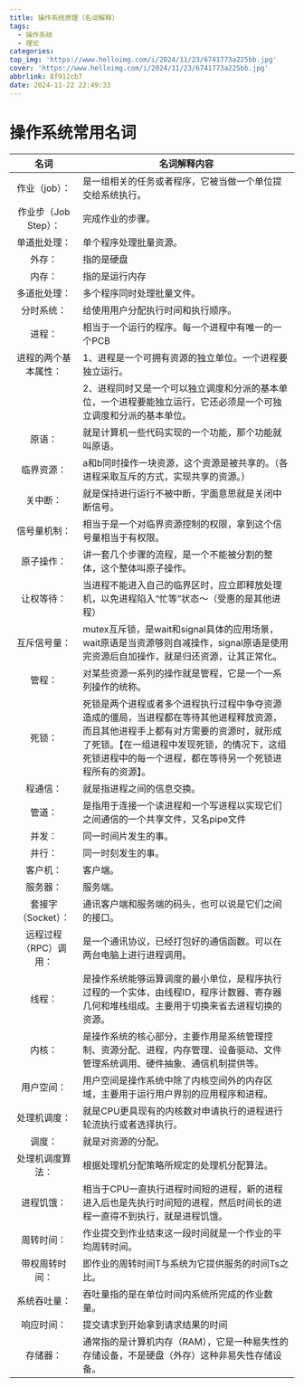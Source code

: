 ```yaml
---
title: 操作系统原理（名词解释）
tags:
  - 操作系统
  - 理论
categories:
top_img: 'https://www.helloimg.com/i/2024/11/23/6741773a225bb.jpg'
cover: 'https://www.helloimg.com/i/2024/11/23/6741773a225bb.jpg'
abbrlink: 8f912cb7
date: 2024-11-22 22:49:33
---
```


# 操作系统常用名词

|         名词          | 名词解释内容                                                 |
| :-------------------: | ------------------------------------------------------------ |
|     作业（job）：     | 是一组相关的任务或者程序，它被当做一个单位提交给系统执行。   |
| 作业步（Job Step）：  | 完成作业的步骤。                                             |
|     单道批处理：      | 单个程序处理批量资源。                                       |
|        外存：         | 指的是硬盘                                                   |
|        内存：         | 指的是运行内存                                               |
|     多道批处理：      | 多个程序同时处理批量文件。                                   |
|      分时系统：       | 给使用用户分配执行时间和执行顺序。                           |
|        进程：         | 相当于一个运行的程序。每一个进程中有唯一的一个PCB            |
| 进程的两个基本属性：  | 1、进程是一个可拥有资源的独立单位。一个进程要独立运行。      |
|                       | 2、进程同时又是一个可以独立调度和分派的基本单位，一个进程要能独立运行，它还必须是一个可独立调度和分派的基本单位。 |
|        原语：         | 就是计算机一些代码实现的一个功能，那个功能就叫原语。         |
|      临界资源：       | a和b同时操作一块资源，这个资源是被共享的。（各进程采取互斥的方式，实现共享的资源。） |
|       关中断：        | 就是保持进行运行不被中断，字面意思就是关闭中断信号。         |
|     信号量机制：      | 相当于是一个对临界资源控制的权限，拿到这个信号量相当于有权限。 |
|      原子操作：       | 讲一套几个步骤的流程，是一个不能被分割的整体，这个整体叫原子操作。 |
|      让权等待：       | 当进程不能进入自己的临界区时，应立即释放处理机，以免进程陷入“忙等”状态～（受惠的是其他进程） |
|     互斥信号量：      | mutex互斥锁，是wait和signal具体的应用场景，wait原语是当资源够则自减操作，signal原语是使用完资源后自加操作，就是归还资源，让其正常化。 |
|        管程：         | 对某些资源一系列的操作就是管程，它是一个一系列操作的统称。   |
|        死锁：         | 死锁是两个进程或者多个进程执行过程中争夺资源造成的僵局，当进程都在等待其他进程释放资源，而且其他进程手上都有对方需要的资源时，就形成了死锁。【在一组进程中发现死锁，的情况下，这组死锁进程中的每一个进程，都在等待另一个死锁进程所有的资源】。 |
|       程通信：        | 就是指进程之间的信息交换。                                   |
|        管道：         | 是指用于连接一个读进程和一个写进程以实现它们之间通信的一个共享文件，又名pipe文件 |
|        并发：         | 同一时间片发生的事。                                         |
|        并行：         | 同一时刻发生的事。                                           |
|       客户机：        | 客户端。                                                     |
|       服务器：        | 服务端。                                                     |
|  套接字（Socket）：   | 通讯客户端和服务端的码头，也可以说是它们之间的接口。         |
| 远程过程（RPC）调用： | 是一个通讯协议，已经打包好的通信函数。可以在两台电脑上进行进程调用。 |
|        线程：         | 是操作系统能够运算调度的最小单位，是程序执行过程的一个实体，由线程ID，程序计数器、寄存器几何和堆栈组成。主要用于切换来省去进程切换的资源。 |
|        内核：         | 是操作系统的核心部分，主要作用是系统管理控制、资源分配、进程，内存管理、设备驱动、文件管理系统调用、硬件抽象、通信机制提供等。 |
|      用户空间：       | 用户空间是操作系统中除了内核空间外的内存区域，主要用于运行用户界别的应用程序和进程。 |
|     处理机调度：      | 就是CPU更具现有的内核数对申请执行的进程进行轮流执行或者选择执行。 |
|        调度：         | 就是对资源的分配。                                           |
|   处理机调度算法：    | 根据处理机分配策略所规定的处理机分配算法。                   |
|      进程饥饿：       | 相当于CPU一直执行进程时间短的进程，新的进程进入后也是先执行时间短的进程，然后时间长的进程一直得不到执行，就是进程饥饿。 |
|      周转时间：       | 作业提交到作业结束这一段时间就是一个作业的平均周转时间。     |
|    带权周转时间：     | 即作业的周转时间T与系统为它提供服务的时间Ts之比。            |
|     系统吞吐量：      | 吞吐量指的是在单位时间内系统所完成的作业数量。               |
|      响应时间：       | 提交请求到开始拿到请求结果的时间                             |
|       存储器：        | 通常指的是计算机内存（RAM），它是一种易失性的存储设备，不是硬盘（外存）这种非易失性存储设备。 |
